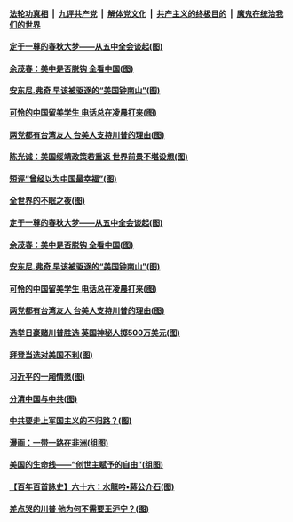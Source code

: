 ####  [法轮功真相](../../../../basic/blob/master/README.md?t=11051102) &nbsp;|&nbsp; [九评共产党](../../../../9ping.md/blob/master/README.md?t=11051102) &nbsp;|&nbsp; [解体党文化](../../../../jtdwh.md/blob/master/README.md?t=11051102)  &nbsp;|&nbsp; [共产主义的终极目的](../../../../gczydzjmd.md/blob/master/README.md?t=11051102) &nbsp;|&nbsp; [魔鬼在统治我们的世界](../../../../mgztzwmdsj.md/blob/master/README.md?t=11051102) 

#### [定于一尊的春秋大梦——从五中全会谈起(图)](../pages/p4/951510.md?t=11051102) 


#### [余茂春：美中是否脱钩 全看中国(图)](../pages/p4/951380.md?t=11051102) 

#### [安东尼.弗奇 早该被驱逐的“美国钟南山”(图)](../pages/p4/951386.md?t=11051102) 

#### [可怜的中国留美学生 电话总在凌晨打来(图)](../pages/p4/951383.md?t=11051102) 

#### [两党都有台湾友人 台美人支持川普的理由(图)](../pages/p4/951377.md?t=11051102) 

#### [陈光诚：美国绥靖政策若重返 世界前景不堪设想(图)](../pages/p4/951518.md?t=11051102) 

#### [短评“曾经以为中国最幸福”(图)](../pages/p4/951517.md?t=11051102) 

#### [全世界的不眠之夜(图)](../pages/p4/951516.md?t=11051102) 

#### [定于一尊的春秋大梦——从五中全会谈起(图)](../pages/p4/951510.md?t=11051102) 


#### [余茂春：美中是否脱钩 全看中国(图)](../pages/p4/951380.md?t=11051102) 

#### [安东尼.弗奇 早该被驱逐的“美国钟南山”(图)](../pages/p4/951386.md?t=11051102) 

#### [可怜的中国留美学生 电话总在凌晨打来(图)](../pages/p4/951383.md?t=11051102) 

#### [两党都有台湾友人 台美人支持川普的理由(图)](../pages/p4/951377.md?t=11051102) 

#### [选举日豪赌川普胜选 英国神秘人掷500万美元(图)](../pages/p4/951372.md?t=11051102) 

#### [拜登当选对美国不利(图)](../pages/p4/951371.md?t=11051102) 



#### [习近平的一厢情愿(图)](../pages/p4/951272.md?t=11051102) 

#### [分清中国与中共(图)](../pages/p4/951269.md?t=11051102) 

#### [中共要走上军国主义的不归路？(图)](../pages/p4/951261.md?t=11051102) 

#### [漫画：一带一路在非洲(组图)](../pages/p4/951259.md?t=11051102) 

#### [美国的生命线——“创世主赋予的自由”(组图)](../pages/p4/950590.md?t=11051102) 

#### [【百年百首詠史】六十六：水龍吟•蔣公介石(图)](../pages/p4/951252.md?t=11051102) 

#### [差点哭的川普 他为何不需要王沪宁？(图)](../pages/p4/951194.md?t=11051102) 

